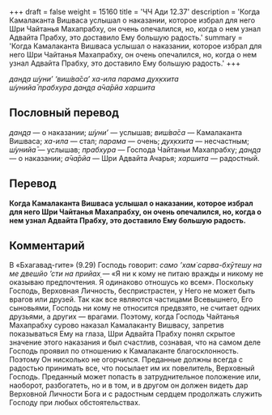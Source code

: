 +++
draft = false
weight = 15160
title = 'ЧЧ Ади 12.37'
description = 'Когда Камалаканта Вишваса услышал о наказании, которое избрал для него Шри Чайтанья Махапрабху, он очень опечалился, но, когда о нем узнал Адвайта Прабху, это доставило Ему большую радость.'
summary = 'Когда Камалаканта Вишваса услышал о наказании, которое избрал для него Шри Чайтанья Махапрабху, он очень опечалился, но, когда о нем узнал Адвайта Прабху, это доставило Ему большую радость.'
+++

_дан̣д̣а ш́уни’ ‘виш́ва̄са’ ха-ила парама дух̣кхита  
ш́унийа̄ прабхура дан̣д̣а а̄ча̄рйа харшита_

## Пословный перевод

_дан̣д̣а_ — о наказании; _ш́уни’_ — услышав; _виш́ва̄са_ — Камалаканта Вишваса; _ха_\-_ила_ — стал; _парама_ — очень; _дух̣кхита_ — несчастным; _ш́унийа̄_ — услышав; _прабхура_ — Господа Чайтаньи Махапрабху; _дан̣д̣а_ — о наказании; _а̄ча̄рйа_ — Шри Адвайта Ачарья; _харшита_ — радостный.

## Перевод

**Когда Камалаканта Вишваса услышал о наказании, которое избрал для него Шри Чайтанья Махапрабху, он очень опечалился, но, когда о нем узнал Адвайта Прабху, это доставило Ему большую радость.**

## Комментарий

В «Бхагавад-гите» (9.29) Господь говорит: _само ’хам̇ сарва-бхӯтешу на ме двешйо ’сти на прийах̣ —_ «Я ни к кому не питаю вражды и никому не оказываю предпочтения. Я одинаково отношусь ко всем». Поскольку Господь, Верховная Личность, беспристрастен, у Него не может быть врагов или друзей. Так как все являются частицами Всевышнего, Его сыновьями, Господь ни кому не относится предвзято, не считает одних друзьями, а других — врагами. Поэтому, когда Господь Чайтанья Махапрабху сурово наказал Камалаканту Вишвасу, запретив показываться Ему на глаза, Шри Адвайта Прабху понял скрытое значение этого наказания и был счастлив, сознавая, что на самом деле Господь проявил по отношению к Камалаканте благосклонность. Поэтому Он нисколько не огорчился. Преданные должны всегда с радостью принимать все, что посылает им их повелитель, Верховный Господь. Преданный может попасть в затруднительное положение или, наоборот, разбогатеть, но и в том, и в другом он должен видеть дар Верховной Личности Бога и с радостным сердцем продолжать служить Господу при любых обстоятельствах.

